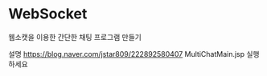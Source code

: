 # WebSocket

웹소캣을 이용한 간단한 채팅 프로그램 만들기

설명 
https://blog.naver.com/jstar809/222892580407
MultiChatMain.jsp 실행 하세요
